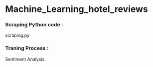 # Machine_Learning_hotel_reviews

<h3> Scraping Python code : </h3>
scraping.py


<h3>Traning Process : </h3>
Sentiment Analysis.
